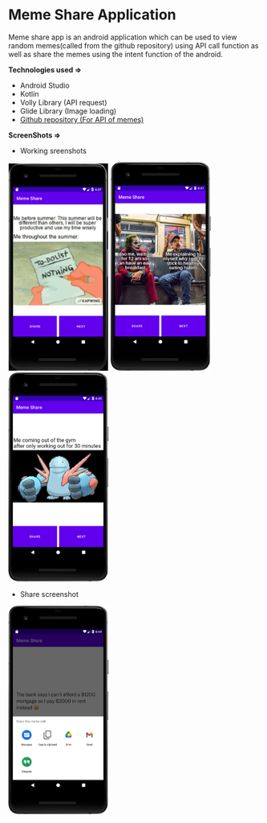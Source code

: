 # Meme Share Application


Meme share app is an android application which can be used to view random
memes(called from the github repository) using API call function as well
as share the memes using the intent function of the android.

**Technologies used =>**
- Android Studio
- Kotlin
- Volly Library (API request)
- Glide Library (Image loading)
- [Github repository (For API of memes)](https://github.com/D3vd/Meme_Api)

**ScreenShots =>**

- Working sreenshots

<img src="Screenshots/1.png" alt="screenshot" width="200"/>    <img src="Screenshots/2.png" alt="screenshot" width="200" /> <img src="Screenshots/share2.png" alt="screenshot" width="200" />




- Share screenshot

<img src="Screenshots/share1.png" alt="screenshot" width="200"/>    
